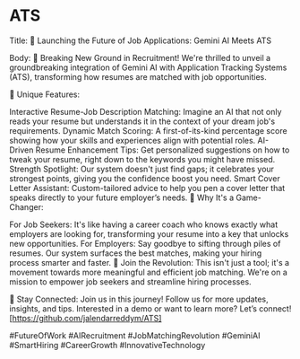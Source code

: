 # ATS

Title: 🚀 Launching the Future of Job Applications: Gemini AI Meets ATS

Body:
🌟 Breaking New Ground in Recruitment! We're thrilled to unveil a groundbreaking integration of Gemini AI with Application Tracking Systems (ATS), transforming how resumes are matched with job opportunities.

🎯 Unique Features:

Interactive Resume-Job Description Matching: Imagine an AI that not only reads your resume but understands it in the context of your dream job's requirements.
Dynamic Match Scoring: A first-of-its-kind percentage score showing how your skills and experiences align with potential roles.
AI-Driven Resume Enhancement Tips: Get personalized suggestions on how to tweak your resume, right down to the keywords you might have missed.
Strength Spotlight: Our system doesn't just find gaps; it celebrates your strongest points, giving you the confidence boost you need.
Smart Cover Letter Assistant: Custom-tailored advice to help you pen a cover letter that speaks directly to your future employer’s needs.
🚀 Why It's a Game-Changer:

For Job Seekers: It's like having a career coach who knows exactly what employers are looking for, transforming your resume into a key that unlocks new opportunities.
For Employers: Say goodbye to sifting through piles of resumes. Our system surfaces the best matches, making your hiring process smarter and faster.
👥 Join the Revolution:
This isn't just a tool; it's a movement towards more meaningful and efficient job matching. We're on a mission to empower job seekers and streamline hiring processes.

🔗 Stay Connected:
Join us in this journey! Follow us for more updates, insights, and tips. Interested in a demo or want to learn more? Let’s connect!
[https://github.com/jalendarreddym/ATS]

#FutureOfWork #AIRecruitment #JobMatchingRevolution #GeminiAI #SmartHiring #CareerGrowth #InnovativeTechnology
